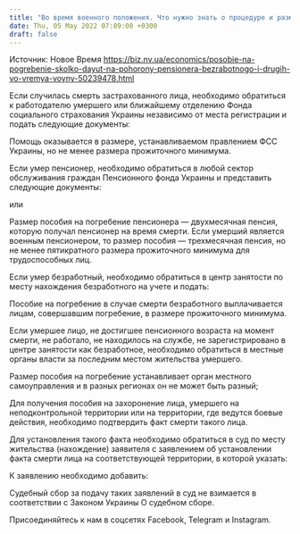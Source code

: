 ```yaml
---
title: "Во время военного положения. Что нужно знать о процедуре и размере пособия на погребение умерших граждан"
date: Thu, 05 May 2022 07:09:00 +0300
draft: false
---
```

Источник: Новое Время https://biz.nv.ua/economics/posobie-na-pogrebenie-skolko-dayut-na-pohorony-pensionera-bezrabotnogo-i-drugih-vo-vremya-voyny-50239478.html


Если случилась смерть застрахованного лица, необходимо обратиться к работодателю умершего или ближайшему отделению Фонда социального страхования Украины независимо от места регистрации и подать следующие документы:

Помощь оказывается в размере, устанавливаемом правлением ФСС Украины, но не менее размера прожиточного минимума.

Если умер пенсионер, необходимо обратиться в любой сектор обслуживания граждан Пенсионного фонда Украины и представить следующие документы:

или

Размер пособия на погребение пенсионера — двухмесячная пенсия, которую получал пенсионер на время смерти. Если умерший является военным пенсионером, то размер пособия — трехмесячная пенсия, но не менее пятикратного размера прожиточного минимума для трудоспособных лиц.

Если умер безработный, необходимо обратиться в центр занятости по месту нахождения безработного на учете и подать:

Пособие на погребение в случае смерти безработного выплачивается лицам, совершавшим погребение, в размере прожиточного минимума.

Если умершее лицо, не достигшее пенсионного возраста на момент смерти, не работало, не находилось на службе, не зарегистрировано в центре занятости как безработное, необходимо обратиться в местные органы власти за последним местом жительства умершего.

Размер пособия на погребение устанавливает орган местного самоуправления и в разных регионах он не может быть разный;

Для получения пособия на захоронение лица, умершего на неподконтрольной территории или на территории, где ведутся боевые действия, необходимо подтвердить факт смерти такого лица.

Для установления такого факта необходимо обратиться в суд по месту жительства (нахождение) заявителя с заявлением об установлении факта смерти лица на соответствующей территории, в которой указать:

К заявлению необходимо добавить:

Судебный сбор за подачу таких заявлений в суд не взимается в соответствии с Законом Украины О судебном сборе.

Присоединяйтесь к нам в соцсетях Facebook, Telegram и Instagram.
